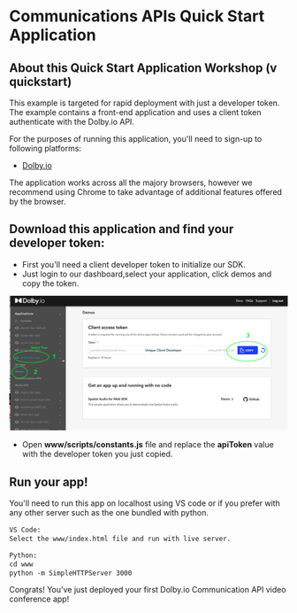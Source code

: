 # Communications APIs Quick Start Application

## About this Quick Start Application Workshop (v quickstart)
 
This example is targeted for rapid deployment with just a developer token. The example contains a front-end application and uses a client token authenticate with the Dolby.io API. 

For the purposes of running this application, you'll need to sign-up to following platforms:
- [Dolby.io](https://dolby.io/signup)

The application works across all the majory browsers, however we recommend using Chrome to take advantage of additional features offered by the browser. 


## Download this application and find your developer token:

 - First you'll need a client developer token to initialize our SDK. 
 - Just login to our dashboard,select your application, click demos and copy the token.

![Client token example](assets/../www/assets/img/client-token.png)

 - Open **www/scripts/constants.js** file and replace the **apiToken** value with the developer token you just copied.


## Run your app! 
You'll need to run this app on localhost using VS code or if you prefer with any other server such as the one bundled with python. 

 ```
VS Code:
Select the www/index.html file and run with live server.
```
```
Python:
cd www
python -m SimpleHTTPServer 3000
```

  Congrats! You've just deployed your first Dolby.io Communication API video conference app!